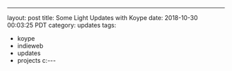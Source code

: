 ---
layout: post
title: Some Light Updates with Koype
date: 2018-10-30 00:03:25 PDT
category: updates
tags:
  - koype
  - indieweb
  - updates
  - projects
c:---
